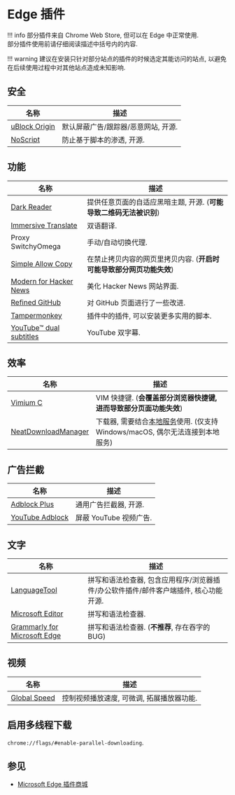 # Edge 插件

!!! info
    部分插件来自 Chrome Web Store, 但可以在 Edge 中正常使用.  
    部分插件使用前请仔细阅读描述中括号内的内容.  

!!! warning
    建议在安装只针对部分站点的插件的时候选定其能访问的站点, 以避免在后续使用过程中对其他站点造成未知影响.  

## 安全

| 名称            | 描述                                |
|-----------------|-----------------------------------|
| [uBlock Origin] | 默认屏蔽广告/跟踪器/恶意网站, 开源. |
| [NoScript]      | 防止基于脚本的渗透, 开源.           |

[uBlock Origin]: https://microsoftedge.microsoft.com/addons/detail/ublock-origin/odfafepnkmbhccpbejgmiehpchacaeak
[NoScript]:      https://microsoftedge.microsoft.com/addons/detail/noscript/debdhlbmgmkkfjpcglcbjadbhhekgfjh?hl=en-US

## 功能

| 名称                      | 描述                                                                 |
|---------------------------|--------------------------------------------------------------------|
| [Dark Reader]             | 提供任意页面的自适应黑暗主题, 开源. (**可能导致二维码无法被识别**)   |
| [Immersive Translate]     | 双语翻译.                                                            |
| Proxy SwitchyOmega        | 手动/自动切换代理.                                                   |
| [Simple Allow Copy]       | 在禁止拷贝内容的网页里拷贝内容. (**开启时可能导致部分网页功能失效**) |
| [Modern for Hacker News]  | 美化 Hacker News 网站界面.                                           |
| [Refined GitHub]          | 对 GitHub 页面进行了一些改进.                                        |
| [Tampermonkey]            | 插件中的插件, 可以安装更多实用的脚本.                                |
| [YouTube™ dual subtitles] | YouTube 双字幕.                                                      |

[Dark Reader]:             https://microsoftedge.microsoft.com/addons/detail/dark-reader/ifoakfbpdcdoeenechcleahebpibofpc
[Immersive Translate]:     https://microsoftedge.microsoft.com/addons/detail/%E6%B2%89%E6%B5%B8%E5%BC%8F%E7%BF%BB%E8%AF%91-%E7%BD%91%E9%A1%B5%E7%BF%BB%E8%AF%91%E6%8F%92%E4%BB%B6-pdf%E7%BF%BB%E8%AF%91-/amkbmndfnliijdhojkpoglbnaaahippg
[Simple Allow Copy]:       https://microsoftedge.microsoft.com/addons/detail/simple-allow-copy/kkemgiffjdndikokhpoecoloebgeibde
[Modern for Hacker News]:  https://chrome.google.com/webstore/detail/modern-for-hacker-news/dabkegjlekdcmefifaolmdhnhdcplklo
[Refined GitHub]:          https://chrome.google.com/webstore/detail/refined-github/hlepfoohegkhhmjieoechaddaejaokhf
[Tampermonkey]:            https://microsoftedge.microsoft.com/addons/detail/tampermonkey/iikmkjmpaadaobahmlepeloendndfphd
[YouTube™ dual subtitles]: https://microsoftedge.microsoft.com/addons/detail/youtube%E2%84%A2-dual-subtitles/kicjdgmlfepkcglkdcaalgikoaphdbbp

## 效率

| 名称                  | 描述                                                                                                                              |
|-----------------------|---------------------------------------------------------------------------------------------------------------------------------|
| [Vimium C]            | VIM 快捷键. (**会覆盖部分浏览器快捷键, 进而导致部分页面功能失效**)                                                                |
| [NeatDownloadManager] | 下载器, 需要结合[本地服务](https://www.neatdownloadmanager.com/index.php/en/)使用. (仅支持 Windows/macOS, 偶尔无法连接到本地服务) |

[Vimium C]:            https://microsoftedge.microsoft.com/addons/detail/aibcglbfblnogfjhbcmmpobjhnomhcdo
[NeatDownloadManager]: https://microsoftedge.microsoft.com/addons/detail/neatdownloadmanager-exten/pbghcbaeehloijjcebiflemhcebmlnke

## 广告拦截

| 名称              | 描述                   |
|-------------------|----------------------|
| [Adblock Plus]    | 通用广告拦截器, 开源.  |
| [YouTube Adblock] | 屏蔽 YouTube 视频广告. |

[Adblock Plus]:    https://microsoftedge.microsoft.com/addons/detail/gmgoamodcdcjnbaobigkjelfplakmdhh
[YouTube Adblock]: https://microsoftedge.microsoft.com/addons/detail/bbocfgcdelebeaboidkmglbdkimdpojb

## 文字

| 名称                           | 描述                                                                                 |
|--------------------------------|------------------------------------------------------------------------------------|
| [LanguageTool]                 | 拼写和语法检查器, 包含应用程序/浏览器插件/办公软件插件/邮件客户端插件, 核心功能开源. |
| [Microsoft Editor]             | 拼写和语法检查器.                                                                    |
| [Grammarly for Microsoft Edge] | 拼写和语法检查器. (**不推荐**, 存在吞字的 BUG)                                       |

[LanguageTool]:                 https://microsoftedge.microsoft.com/addons/detail/grammar-spell-checker-%E2%80%94/hfjadhjooeceemgojogkhlppanjkbobc
[Microsoft Editor]:             https://microsoftedge.microsoft.com/addons/detail/microsoft-editor-spellin/hokifickgkhplphjiodbggjmoafhignh
[Grammarly for Microsoft Edge]: https://microsoftedge.microsoft.com/addons/detail/grammarly-grammar-checke/cnlefmmeadmemmdciolhbnfeacpdfbkd

## 视频

| 名称           | 描述                                      |
|----------------|-----------------------------------------|
| [Global Speed] | 控制视频播放速度, 可微调, 拓展播放器功能. |

[Global Speed]: https://microsoftedge.microsoft.com/addons/detail/global-speed/mjhlabbcmjflkpjknnicihkfnmbdfced

## 启用多线程下载

`chrome://flags/#enable-parallel-downloading`.  

## 参见

- [Microsoft Edge 插件商城](https://microsoftedge.microsoft.com/addons/Microsoft-Edge-Extensions-Home)
